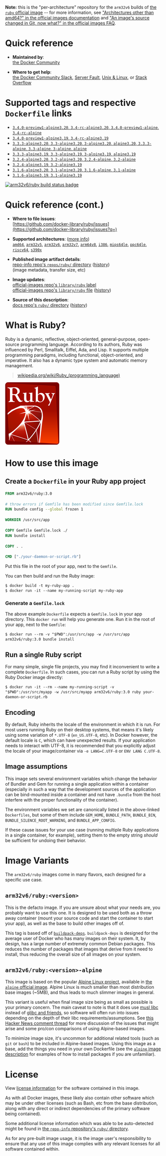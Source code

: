 <!--

********************************************************************************

WARNING:

    DO NOT EDIT "ruby/README.md"

    IT IS AUTO-GENERATED

    (from the other files in "ruby/" combined with a set of templates)

********************************************************************************

-->

**Note:** this is the "per-architecture" repository for the `arm32v6` builds of [the `ruby` official image](https://hub.docker.com/_/ruby) -- for more information, see ["Architectures other than amd64?" in the official images documentation](https://github.com/docker-library/official-images#architectures-other-than-amd64) and ["An image's source changed in Git, now what?" in the official images FAQ](https://github.com/docker-library/faq#an-images-source-changed-in-git-now-what).

# Quick reference

-	**Maintained by**:  
	[the Docker Community](https://github.com/docker-library/ruby)

-	**Where to get help**:  
	[the Docker Community Slack](https://dockr.ly/comm-slack), [Server Fault](https://serverfault.com/help/on-topic), [Unix & Linux](https://unix.stackexchange.com/help/on-topic), or [Stack Overflow](https://stackoverflow.com/help/on-topic)

# Supported tags and respective `Dockerfile` links

-	[`3.4.0-preview1-alpine3.20`, `3.4-rc-alpine3.20`, `3.4.0-preview1-alpine`, `3.4-rc-alpine`](https://github.com/docker-library/ruby/blob/a4c6c26df171630eca259b1254a8b374c2eb0a43/3.4-rc/alpine3.20/Dockerfile)
-	[`3.4.0-preview1-alpine3.19`, `3.4-rc-alpine3.19`](https://github.com/docker-library/ruby/blob/bfd3f474cdaef7cf5ed6741bef80355c62e9ba2f/3.4-rc/alpine3.19/Dockerfile)
-	[`3.3.3-alpine3.20`, `3.3-alpine3.20`, `3-alpine3.20`, `alpine3.20`, `3.3.3-alpine`, `3.3-alpine`, `3-alpine`, `alpine`](https://github.com/docker-library/ruby/blob/b8b0053a92b4f7232fe28c45e44a469c032affe2/3.3/alpine3.20/Dockerfile)
-	[`3.3.3-alpine3.19`, `3.3-alpine3.19`, `3-alpine3.19`, `alpine3.19`](https://github.com/docker-library/ruby/blob/b8b0053a92b4f7232fe28c45e44a469c032affe2/3.3/alpine3.19/Dockerfile)
-	[`3.2.4-alpine3.20`, `3.2-alpine3.20`, `3.2.4-alpine`, `3.2-alpine`](https://github.com/docker-library/ruby/blob/a4c6c26df171630eca259b1254a8b374c2eb0a43/3.2/alpine3.20/Dockerfile)
-	[`3.2.4-alpine3.19`, `3.2-alpine3.19`](https://github.com/docker-library/ruby/blob/53646d3dc96008bd20218a4d9aeb5695619fb4f7/3.2/alpine3.19/Dockerfile)
-	[`3.1.6-alpine3.20`, `3.1-alpine3.20`, `3.1.6-alpine`, `3.1-alpine`](https://github.com/docker-library/ruby/blob/74a48e2248ff94c6ebf93958070bafaf5cbdffcc/3.1/alpine3.20/Dockerfile)
-	[`3.1.6-alpine3.19`, `3.1-alpine3.19`](https://github.com/docker-library/ruby/blob/74a48e2248ff94c6ebf93958070bafaf5cbdffcc/3.1/alpine3.19/Dockerfile)

[![arm32v6/ruby build status badge](https://img.shields.io/jenkins/s/https/doi-janky.infosiftr.net/job/multiarch/job/arm32v6/job/ruby.svg?label=arm32v6/ruby%20%20build%20job)](https://doi-janky.infosiftr.net/job/multiarch/job/arm32v6/job/ruby/)

# Quick reference (cont.)

-	**Where to file issues**:  
	[https://github.com/docker-library/ruby/issues](https://github.com/docker-library/ruby/issues?q=)

-	**Supported architectures**: ([more info](https://github.com/docker-library/official-images#architectures-other-than-amd64))  
	[`amd64`](https://hub.docker.com/r/amd64/ruby/), [`arm32v5`](https://hub.docker.com/r/arm32v5/ruby/), [`arm32v6`](https://hub.docker.com/r/arm32v6/ruby/), [`arm32v7`](https://hub.docker.com/r/arm32v7/ruby/), [`arm64v8`](https://hub.docker.com/r/arm64v8/ruby/), [`i386`](https://hub.docker.com/r/i386/ruby/), [`mips64le`](https://hub.docker.com/r/mips64le/ruby/), [`ppc64le`](https://hub.docker.com/r/ppc64le/ruby/), [`riscv64`](https://hub.docker.com/r/riscv64/ruby/), [`s390x`](https://hub.docker.com/r/s390x/ruby/)

-	**Published image artifact details**:  
	[repo-info repo's `repos/ruby/` directory](https://github.com/docker-library/repo-info/blob/master/repos/ruby) ([history](https://github.com/docker-library/repo-info/commits/master/repos/ruby))  
	(image metadata, transfer size, etc)

-	**Image updates**:  
	[official-images repo's `library/ruby` label](https://github.com/docker-library/official-images/issues?q=label%3Alibrary%2Fruby)  
	[official-images repo's `library/ruby` file](https://github.com/docker-library/official-images/blob/master/library/ruby) ([history](https://github.com/docker-library/official-images/commits/master/library/ruby))

-	**Source of this description**:  
	[docs repo's `ruby/` directory](https://github.com/docker-library/docs/tree/master/ruby) ([history](https://github.com/docker-library/docs/commits/master/ruby))

# What is Ruby?

Ruby is a dynamic, reflective, object-oriented, general-purpose, open-source programming language. According to its authors, Ruby was influenced by Perl, Smalltalk, Eiffel, Ada, and Lisp. It supports multiple programming paradigms, including functional, object-oriented, and imperative. It also has a dynamic type system and automatic memory management.

> [wikipedia.org/wiki/Ruby_(programming_language)](https://en.wikipedia.org/wiki/Ruby_%28programming_language%29)

![logo](https://raw.githubusercontent.com/docker-library/docs/01c12653951b2fe592c1f93a13b4e289ada0e3a1/ruby/logo.png)

# How to use this image

## Create a `Dockerfile` in your Ruby app project

```dockerfile
FROM arm32v6/ruby:3.0

# throw errors if Gemfile has been modified since Gemfile.lock
RUN bundle config --global frozen 1

WORKDIR /usr/src/app

COPY Gemfile Gemfile.lock ./
RUN bundle install

COPY . .

CMD ["./your-daemon-or-script.rb"]
```

Put this file in the root of your app, next to the `Gemfile`.

You can then build and run the Ruby image:

```console
$ docker build -t my-ruby-app .
$ docker run -it --name my-running-script my-ruby-app
```

### Generate a `Gemfile.lock`

The above example `Dockerfile` expects a `Gemfile.lock` in your app directory. This `docker run` will help you generate one. Run it in the root of your app, next to the `Gemfile`:

```console
$ docker run --rm -v "$PWD":/usr/src/app -w /usr/src/app arm32v6/ruby:3.0 bundle install
```

## Run a single Ruby script

For many simple, single file projects, you may find it inconvenient to write a complete `Dockerfile`. In such cases, you can run a Ruby script by using the Ruby Docker image directly:

```console
$ docker run -it --rm --name my-running-script -v "$PWD":/usr/src/myapp -w /usr/src/myapp arm32v6/ruby:3.0 ruby your-daemon-or-script.rb
```

## Encoding

By default, Ruby inherits the locale of the environment in which it is run. For most users running Ruby on their desktop systems, that means it's likely using some variation of `*.UTF-8` (`en_US.UTF-8`, etc). In Docker however, the default locale is `C`, which can have unexpected results. If your application needs to interact with UTF-8, it is recommended that you explicitly adjust the locale of your image/container via `-e LANG=C.UTF-8` or `ENV LANG C.UTF-8`.

## Image assumptions

This image sets several environment variables which change the behavior of Bundler and Gem for running a single application within a container (especially in such a way that the development sources of the application can be bind-mounted inside a container and not have `.bundle` from the host interfere with the proper functionality of the container).

The environment variables we set are canonically listed in the above-linked `Dockerfiles`, but some of them include `GEM_HOME`, `BUNDLE_PATH`, `BUNDLE_BIN`, `BUNDLE_SILENCE_ROOT_WARNING`, and `BUNDLE_APP_CONFIG`.

If these cause issues for your use case (running multiple Ruby applications in a single container, for example), setting them to the empty string *should* be sufficient for undoing their behavior.

# Image Variants

The `arm32v6/ruby` images come in many flavors, each designed for a specific use case.

## `arm32v6/ruby:<version>`

This is the defacto image. If you are unsure about what your needs are, you probably want to use this one. It is designed to be used both as a throw away container (mount your source code and start the container to start your app), as well as the base to build other images off of.

This tag is based off of [`buildpack-deps`](https://hub.docker.com/_/buildpack-deps/). `buildpack-deps` is designed for the average user of Docker who has many images on their system. It, by design, has a large number of extremely common Debian packages. This reduces the number of packages that images that derive from it need to install, thus reducing the overall size of all images on your system.

## `arm32v6/ruby:<version>-alpine`

This image is based on the popular [Alpine Linux project](https://alpinelinux.org), available in [the `alpine` official image](https://hub.docker.com/_/alpine). Alpine Linux is much smaller than most distribution base images (~5MB), and thus leads to much slimmer images in general.

This variant is useful when final image size being as small as possible is your primary concern. The main caveat to note is that it does use [musl libc](https://musl.libc.org) instead of [glibc and friends](https://www.etalabs.net/compare_libcs.html), so software will often run into issues depending on the depth of their libc requirements/assumptions. See [this Hacker News comment thread](https://news.ycombinator.com/item?id=10782897) for more discussion of the issues that might arise and some pro/con comparisons of using Alpine-based images.

To minimize image size, it's uncommon for additional related tools (such as `git` or `bash`) to be included in Alpine-based images. Using this image as a base, add the things you need in your own Dockerfile (see the [`alpine` image description](https://hub.docker.com/_/alpine/) for examples of how to install packages if you are unfamiliar).

# License

View [license information](https://www.ruby-lang.org/en/about/license.txt) for the software contained in this image.

As with all Docker images, these likely also contain other software which may be under other licenses (such as Bash, etc from the base distribution, along with any direct or indirect dependencies of the primary software being contained).

Some additional license information which was able to be auto-detected might be found in [the `repo-info` repository's `ruby/` directory](https://github.com/docker-library/repo-info/tree/master/repos/ruby).

As for any pre-built image usage, it is the image user's responsibility to ensure that any use of this image complies with any relevant licenses for all software contained within.
